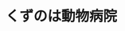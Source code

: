 ---
title: くずのは動物病院
description: 飼い主の方々との相互信頼関係を大切にしており、飼い主の方々としっかり話し合いながら、きめ細かい治療を行っていきたいと考えています。
city: 和泉市
info:
  director: 佐伯 潤
  open: 1995年
  staff: 獣医師2名、看護師2名
  animals: 犬、猫、ウサギ、ハムスター
  features: 地域社会に動物病院・獣医師として貢献していくことも大切なことだと考えており、様々な取り組みを行っています。
  facility: 超音波、レントゲン、血液検査機器など
contact:
  address: 〒594-0006　大阪府和泉市尾井町1-1−31
  mail: kuzunohaahp@yahoo.do.jp
  fax: 0725-44-0283
  tel: 0725-44-0209
recruit:
  date: May 13, 2020 9:47 AM
  recruiting: true
  message: ホームドクターとしての1次診療の病院です。
  salary: パート・アルバイト時給1,800円～（経験者歓迎）、常勤応相談
---